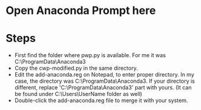 # Open Anaconda Prompt here

# Steps

* First find the folder where pwp.py is available. For me it was C:\ProgramData\Anaconda3
* Copy the cwp-modified.py in the same directory.
* Edit the add-anaconda.reg on Notepad, to enter proper directory. In my case, the directory was C:\ProgramData\Anaconda3. If your directory is different, replace 'C:\ProgramData\Anaconda3' part with yours. (It can be found under C:\Users\UserName folder as well)
* Double-click the add-anaconda.reg file to merge it with your system.